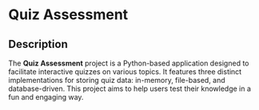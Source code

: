 # Quiz Assessment

## Description
The **Quiz Assessment** project is a Python-based application designed to facilitate interactive quizzes on various topics. It features three distinct implementations for storing quiz data: in-memory, file-based, and database-driven. This project aims to help users test their knowledge in a fun and engaging way.
